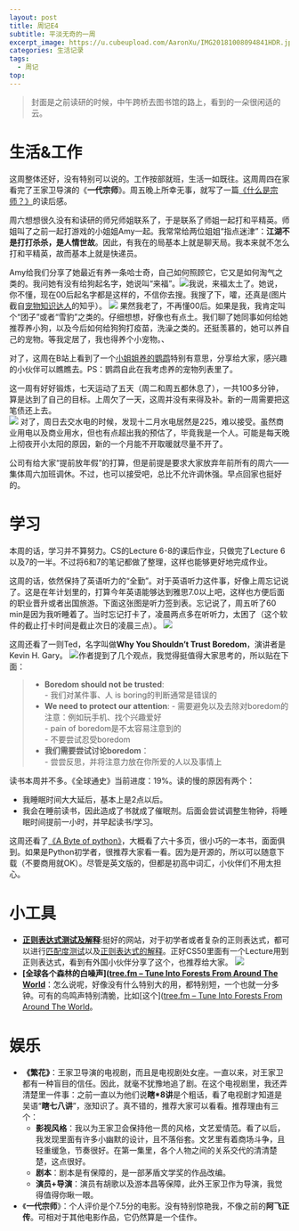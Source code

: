 ```yaml
---
layout: post
title: 周记E4
subtitle: 平淡无奇的一周
excerpt_image: https://u.cubeupload.com/AaronXu/IMG20181008094841HDR.jpg
categories: 生活记录
tags:
  - 周记
top:
---
```

>封面是之前读研的时候，中午跨桥去图书馆的路上，看到的一朵很闲适的云。

# 生活&工作    

这周整体还好，没有特别可以说的。工作按部就班，生活一如既往。这周周四在家看完了王家卫导演的《**一代宗师**》。周五晚上所幸无事，就写了一篇[《什么是宗师？》](https://aaronxu24.github.io/%E8%A7%82%E5%BD%B1/2024/01/13/%E4%BB%80%E4%B9%88%E6%98%AF%E5%AE%97%E5%B8%88.html)的读后感。

周六想想很久没有和读研的师兄师姐联系了，于是联系了师姐一起打和平精英。师姐叫了之前一起打游戏的小姐姐Amy一起。我常常给两位姐姐“指点迷津”：**江湖不是打打杀杀，是人情世故**。因此，有我在的局基本上就是聊天局。我本来就不怎么打和平精英，故而基本上就是快递员。

Amy给我们分享了她最近有养一条哈士奇，自己如何照顾它，它又是如何淘气之类的。我问她有没有给狗起名字，她说叫“来福”。![](https://u.cubeupload.com/AaronXu/a5466ce3c47bfc38bdf4.jpg)我说，来福太土了。她说，你不懂，现在00后起名字都是这样的，不信你去搜。我搜了下，嚯，还真是(图片截自[宠物知识达人](https://zhuanlan.zhihu.com/p/462317884)的知乎）。
![](https://u.cubeupload.com/AaronXu/20240115005259.png)
果然我老了，不再懂00后。如果是我，我肯定叫个“团子”或者“雪豹”之类的。仔细想想，好像也有点土。我们聊了她同事如何给她推荐养小狗，以及今后如何给狗狗打疫苗，洗澡之类的。还挺羡慕的，她可以养自己的宠物。等我定居了，我也得养个小宠物。、

对了，这周在B站上看到了一个[小姐姐养的鹦鹉](https://b23.tv/BruMRhJ)特别有意思，分享给大家，感兴趣的小伙伴可以瞧瞧去。PS：鹦鹉自此在我考虑养的宠物列表里了。    

这一周有好好锻炼，七天运动了五天（周二和周五都休息了），一共100多分钟，算是达到了自己的目标。上周欠了一天，这周并没有来得及补。新的一周需要把这笔债还上去。  
![](https://u.cubeupload.com/AaronXu/image0.png)
对了，周日去交水电的时候，发现十二月水电居然是225，难以接受。虽然商业用电以及商业用水，但也有点超出我的预估了，毕竟我是一个人。可能是每天晚上彻夜开小太阳的原因，新的一个月能不开取暖就尽量不开了。

公司有给大家“提前放年假”的打算，但是前提是要求大家放弃年前所有的周六——集体周六加班调休。不过，也可以接受吧，总比不允许调休强。早点回家也挺好的。

# 学习  
本周的话，学习并不算努力。CS的Lecture 6-8的课后作业，只做完了Lecture 6以及7的一半。不过将6和7的笔记都做了整理，这样也能够更好地完成作业。

这周的话，依然保持了英语听力的“全勤”。对于英语听力这件事，好像上周忘记说了。这是在年计划里的，打算今年英语能够达到雅思7.0以上吧，这样也方便后面的职业晋升或者出国旅游。下面这张图是听力签到表。忘记说了，周五听了60 min是因为我听睡着了。当时忘记打卡了，凌晨两点多在听听力，太困了（这个软件的截止打卡时间是截止次日的凌晨三点）。
![](https://u.cubeupload.com/AaronXu/image1.png)

这周还看了一则Ted，名字叫做**Why You Shouldn’t Trust Boredom**，演讲者是Kevin H. Gary。
![](https://u.cubeupload.com/AaronXu/TED.png)作者提到了几个观点，我觉得挺值得大家思考的，所以贴在下面：
>- **Boredom should not be trusted**:   
	- 我们对某件事、人 is boring的判断通常是错误的
>- **We need to protect our attention**:
	- 需要避免以及去除对boredom的注意：例如玩手机、找个兴趣爱好  
	- pain of boredom是不太容易注意到的  
	- 不要尝试忍受boredom  
>-  **我们需要尝试讨论boredom**：  
	- 尝尝反思，并将注意力放在你所爱的人以及事情上

读书本周并不多。《全球通史》当前进度：19%。读的慢的原因有两个：
- 我睡眠时间大大延后，基本上是2点以后。
- 我会在睡前读书，因此造成了书就成了催眠剂。后面会尝试调整生物钟，将睡眠时间提前一小时，并早起读书/学习。

这周还看了[《A Byte of python》](https://python.swaroopch.com/)，大概看了六十多页，很小巧的一本书，面面俱到。如果是Python初学者，很推荐大家看一看。因为是开源的，所以可以随意下载（不要商用就OK）。尽管是英文版的，但都是初高中词汇，小伙伴们不用太担心。

# 小工具
- [**正则表达式测试及解释**](https://regex101.com/):挺好的网站，对于初学者或者复杂的正则表达式，都可以进行<u>匹配度测试</u>以及<u>正则表达式的解释</u>。正好CS50里面有一个Lecture用到正则表达式，看到有外国小伙伴分享了这个，也推荐给大家。
![](https://u.cubeupload.com/AaronXu/cf0bd6.png)
- **[全球各个森林的白噪声]([tree.fm – Tune Into Forests From Around The World](https://www.tree.fm/forest/29)**：怎么说呢，好像没有什么特别大的用，都特别短，一个也就一分多钟。可有的鸟鸣声特别清脆，比如[这个]([tree.fm – Tune Into Forests From Around The World](https://www.tree.fm/forest/10)。
# 娱乐 

- **《繁花》**：王家卫导演的电视剧，而且是电视剧处女座。一直以来，对王家卫都有一种盲目的信任。因此，就毫不犹豫地追了剧。在这个电视剧里，我还弄清楚里一件事：之前一直以为他们说**瞎\*8讲**是个粗话，看了电视剧才知道是吴语“**瞎七八讲**”，涨知识了。真不错的，推荐大家可以看看。推荐理由有三个：
	- **影视风格**：我以为王家卫会保持他一贯的风格，文艺爱情范。看了以后，我发现里面有许多小幽默的设计，且不落俗套。文艺里有着商场斗争，且轻重缓急，节奏很好。在第一集里，各个人物之间的关系交代的清清楚楚，这点很好。   
	- **剧本**：剧本是有保障的，是一部茅盾文学奖的作品改编。   
	- **演员+导演**：演员有胡歌以及游本昌等保障，此外王家卫作为导演，我觉得值得你瞅一眼。
- 《**一代宗师**》：个人评价是个7.5分的电影。没有特别惊艳我，不像之前的**阿飞正传**。可相对于其他电影作品，它仍然算是一个佳作。
